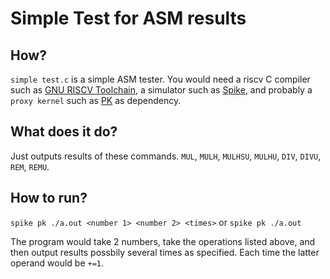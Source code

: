 # Simple Test for ASM results

## How?

`simple test.c` is a simple ASM tester.
You would need a riscv C compiler such as [GNU RISCV Toolchain](https://github.com/riscv/riscv-gnu-toolchain),
a simulator such as [Spike](https://github.com/riscv/riscv-isa-sim),
and probably a `proxy kernel` such as [PK](https://github.com/riscv/riscv-pk) as dependency.

## What does it do?

Just outputs results of these commands.
`MUL`, `MULH`, `MULHSU`, `MULHU`, `DIV`, `DIVU`, `REM`, `REMU`.

## How to run?

`spike pk ./a.out <number 1> <number 2> <times>`
or
`spike pk ./a.out`

The program would take 2 numbers, take the operations listed above,
and then output results possbily several times as specified.
Each time the latter operand would be `+=1`.
